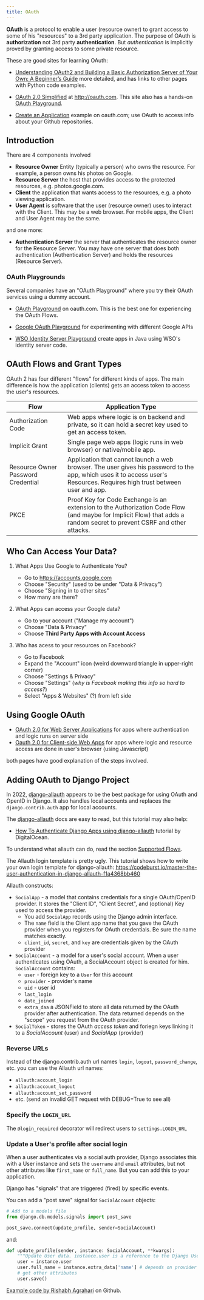 ```yaml
---
title: OAuth
---
```


**OAuth** is a protocol to enable a user (resource owner) to grant access to some of his "resources" to a 3rd party application.  The purpose of OAuth is **authorization** not 3rd party **authentication**. But *authentication* is implicitly proved by granting access to some private resource.


These are good sites for learning OAuth:


- [Understanding OAuth2 and Building a Basic Authorization Server of Your Own: A Beginner’s Guide](https://medium.com/google-cloud/understanding-oauth2-and-building-a-basic-authorization-server-of-your-own-a-beginners-guide-cf7451a16f66) more detailed, and has links to other pages with Python code examples. 

- [OAuth 2.0 Simplified](https://oauth.com) at <http://oauth.com>. This site also has a hands-on [OAuth Playground](https://www.oauth.com/playground/).

- [Create an Application](https://www.oauth.com/oauth2-servers/accessing-data/create-an-application/) example on oauth.com; use OAuth to access info about your Github repositories.


## Introduction


There are 4 components involved

- **Resource Owner** Entity (typically a person) who owns the resource. For example, a person owns his photos on Google.
- **Resource Server** the host that provides access to the protected resources, e.g. photos.google.com.
- **Client** the application that wants access to the resources, e.g. a photo viewing application.
- **User Agent** is software that the user (resource owner) uses to interact with the Client.  This may be a web browser.  For mobile apps, the Client and User Agent may be the same.

and one more:

- **Authentication Server** the server that authenticates the resource owner for the Resource Server.  You may have one server that does both authentication (Authentication Server) and holds the resources (Resource Server).

### OAuth Playgrounds

Several companies have an "OAuth Playground" where you try their OAuth services using a dummy account.

- [OAuth Playground](https://www.oauth.com/playground/) on oauth.com. This is the best one for experiencing the OAuth Flows.

- [Google OAuth Playground](https://developers.google.com/oauthplayground/) for experimenting with different Google APIs

- [WSO Identity Server Playground](https://is.docs.wso2.com/en/latest/guides/access-delegation/auth-code-playground/) create apps in Java using WSO's identity server code.

## OAuth Flows and Grant Types

OAuth 2 has four different "flows" for different kinds of apps.
The main difference is how the application (clients) gets an access token
to access the user's resources.

| Flow           | Application Type                  |
|----------------|-----------------------------------|
| Authorization Code | Web apps where logic is on backend and private, so it can hold a secret key used to get an access token. |
| Implicit Grant | Single page web apps (logic runs in web browser) or native/mobile app. 
| Resource Owner Password Credential  | Application that cannot launch a web browser. The user gives his password to the app, which uses it to access user's Resources. Requires high trust between user and app. |
| PKCE           | Proof Key for Code Exchange is an extension to the Authorization Code Flow (and maybe for Implicit Flow) that adds a random secret to prevent CSRF and other attacks. |


## Who Can Access Your Data?

1. What Apps Use Google to Authenticate You?

   - Go to <https://accounts.google.com>
   - Choose "Security" (used to be under "Data & Privacy")
   - Choose "Signing in to other sites"
   - How many are there?

2. What Apps can access your Google data?
   - Go to your account ("Manage my account")
   - Choose "Data & Privacy"
   - Choose **Third Party Apps with Account Access**

3. Who has acess to your resources on Facebook?

   - Go to Facebook
   - Expand the "Account" icon (weird downward triangle in upper-right corner)
   - Choose "Settings & Privacy"
   - Choose "Settings" (*why is Facebook making this info so hard to access?*)
   - Select "Apps & Websites" (?) from left side 


## Using Google OAuth

- [OAuth 2.0 for Web Server Applications](https://developers.google.com/identity/protocols/oauth2/web-server) for apps where authentication and logic runs on server side
- [Oauth 2.0 for Client-side Web Apps](https://developers.google.com/identity/protocols/oauth2/javascript-implicit-flow) for apps where logic and resource access are done in user's browser (using Javascript)

both pages have good explanation of the steps involved.

## Adding OAuth to Django Project

In 2022, [django-allauth][django-allauth] appears to be the best package
for using OAuth and OpenID in Django.  It also handles local accounts and
replaces the `django.contrib.auth` app for local accounts.

The [django-allauth][] docs are easy to read, but this tutorial may
also help:

- [How To Authenticate Django Apps using django-allauth][digitalocean-allauth] tutorial by DigitalOcean.

To understand what allauth can do, read the section [Supported Flows][supported-flows].

The Allauth login template is pretty ugly.
This tutorial shows how to write your own login template for django-allauth:
<https://codeburst.io/master-the-user-authentication-in-django-allauth-f1a4368bb460>

[django-allauth]: https://django-allauth.readthedocs.io/en/latest/
[supported-flows]: https://django-allauth.readthedocs.io/en/latest/overview.html#supported-flows
[digitalocean-allauth]: https://www.digitalocean.com/community/tutorials/how-to-authenticate-django-apps-using-django-allauth

Allauth constructs:
- `SocialApp` - a model that contains credentials for a single OAuth/OpenID provider.  It stores the "Client ID", "Client Secret", and (optional) Key used to access the provider.
  - You add `SocialApp` records using the Django admin interface.
  - The `name` field is the Client app name that you gave the OAuth provider when you registers for OAuth credentials. Be sure the name matches exactly.
  - `client_id`, `secret`, and `key` are credentials given by the OAuth provider
- `SocialAccount` - a model for a user's social account. When a user authenticates using OAuth, a SocialAccount object is created for him.  `SocialAccount` contains:
   - `user` - foreign key to a `User` for this account
   - `provider` - provider's name
   - `uid` - user id
   - `last_login`
   - `date_joined`
   - `extra_daa` a JSONField to store all data returned by the OAuth provider after authentication. The data returned depends on the "scope" you request from the OAuth provider.
- `SocialToken` - stores the OAuth *access token* and foriegn keys linking it to a *SocialAccount* (user) and *SocialApp* (provider)

### Reverse URLs

Instead of the django.contrib.auth url names `login`, `logout`, `password_change`, etc. you can use the Allauth url names:

- `allauth:account_login`
- `allauth:account_logout`
- `allauth:account_set_password`
- etc. (send an invalid GET request with DEBUG=True to see all)

### Specify the `LOGIN_URL`

The `@login_required` decorator will redirect users to `settings.LOGIN_URL`


### Update a User's profile after social login

When a user authenticates via a social auth provider, Django associates this
with a User instance and sets the `username` and `email` attributes, 
but not other attributes like `first_name` or `full_name`.
But you can add this to your application.

Django has "signals" that are triggered (fired) by specific events.

You can add a "post save" signal for `SocialAccount` objects:
```python
# Add to a models file
from django.db.models.signals import post_save

post_save.connect(update_profile, sender=SocialAccount)
```

and:

```python
def update_profile(sender, instance: SocialAccount, **kwargs):
    """Update User data. instance.user is a reference to the Django User."""
    user = instance.user
    user.full_name = instance.extra_data['name'] # depends on provider
    # get other attributes
    user.save()
```

[Example code by Rishabh Agrahari](https://github.com/pyaf/allauthproject) on Github.

